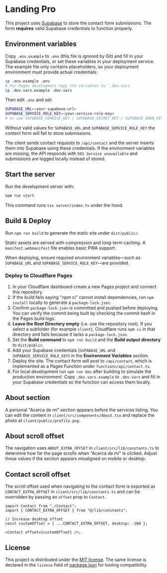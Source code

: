 # Landing Pro

This project uses [Supabase](https://supabase.com) to store the contact form submissions. The form **requires** valid Supabase credentials to function properly.

## Environment variables

Copy `.env.example` to `.env` (this file is ignored by Git) and fill in your Supabase credentials, or set these variables in your deployment service. The example file only contains placeholders, so your deployment environment must provide actual credentials:


```bash
cp .env.example .env
# For Pages development copy the variables to `.dev.vars`
cp .dev.vars.example .dev.vars
```

Then edit `.env` and set:

```bash
SUPABASE_URL=<your-supabase-url>
SUPABASE_SERVICE_ROLE_KEY=<your-service-role-key>
# or use SUPABASE_SERVICE_KEY / SUPABASE_SECRET_KEY / SUPABASE_ANON_KEY
```

Without valid values for `SUPABASE_URL` and `SUPABASE_SERVICE_ROLE_KEY` the
contact form will fail to store submissions.

The client sends contact requests to `/api/contact` and the server inserts them into Supabase using these credentials. If the environment variables are missing, the API responds with `503 Service unavailable` and submissions are logged locally instead of stored.

## Start the server

Run the development server with:

```bash
npm run start
```
This command runs `tsx server/index.ts` under the hood.

## Build & Deploy

Run `npm run build` to generate the static site under `dist/public/`.

Static assets are served with compression and long-term caching. A
`manifest.webmanifest` file enables basic PWA support.

When deploying, ensure required environment variables—such as `SUPABASE_URL` and
`SUPABASE_SERVICE_ROLE_KEY`—are provided.

### Deploy to Cloudflare Pages

1. In your Cloudflare dashboard create a new Pages project and connect this
   repository.
2. If the build fails saying "npm ci" cannot install dependencies, run `npm install` locally to generate a `package-lock.json`.
3. Confirm `package-lock.json` is committed and pushed before deploying. You can
   verify the commit being built by checking the commit hash in the Pages build logs.
4. **Leave the Root Directory empty** (i.e. use the repository root). If you
   select a subfolder (for example `client`), Cloudflare runs `npm ci` in that
   directory and fails because it lacks a `package-lock.json`.
5. Set the **Build command** to `npm run build` and the **Build output
   directory** to `dist/public`.
6. Add your Supabase credentials (`SUPABASE_URL` and
   `SUPABASE_SERVICE_ROLE_KEY`) in the **Environment Variables** section.
7. Deploy the site. The contact form will post to `/api/contact`, which is
   implemented as a Pages Function under `functions/api/contact.ts`.
8. For local development run `npm run dev` after building to simulate the
   production environment. Copy `.dev.vars.example` to `.dev.vars` and fill in
   your Supabase credentials so the function can access them locally.
   
## About section

A personal "Acerca de mí" section appears before the services listing. You can edit the content in `client/src/components/About.tsx` and replace the photo at `client/public/profile.png`.

## About scroll offset

The navigation uses `ABOUT_EXTRA_OFFSET` in `client/src/lib/constants.ts` to
determine how far the page scrolls when "Acerca de mí" is clicked. Adjust these
values if the section appears misaligned on mobile or desktop.

## Contact scroll offset

The scroll offset used when navigating to the contact form is exported as `CONTACT_EXTRA_OFFSET` in `client/src/lib/constants.ts` and can be overridden by passing an `offset` prop to `Contact`.

```tsx
import Contact from "./Contact";
import { CONTACT_EXTRA_OFFSET } from "@/lib/constants";

// Increase desktop offset
const customOffset = { ...CONTACT_EXTRA_OFFSET, desktop: -260 };

<Contact offset={customOffset} />;
```

## License

This project is distributed under the [MIT license](LICENSE). The same license is
declared in the `license` field of [package.json](package.json) for tooling
compatibility.
